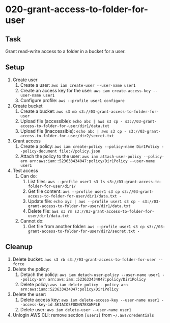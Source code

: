 # 020-grant-access-to-folder-for-user

## Task
Grant read-write access to a folder in a bucket for a user.

## Setup
1. Create user
	1. Create a user: `aws iam create-user --user-name user1`
	2. Create an access key for the user: `aws iam create-access-key --user-name user1`
	3. Configure profile: `aws --profile user1 configure`
2. Create bucket
	1. Create a bucket: `aws s3 mb s3://03-grant-access-to-folder-for-user`
	2. Upload file (accessible): `echo abc | aws s3 cp - s3://03-grant-access-to-folder-for-user/dir1/data.txt`
	3. Upload file (inaccessible): `echo abc | aws s3 cp - s3://03-grant-access-to-folder-for-user/dir2/secret.txt`
3. Grant access
	1. Create a policy: `aws iam create-policy --policy-name Dir1Policy --policy-document file://policy.json`
	2. Attach the policy to the user: `aws iam attach-user-policy --policy-arn arn:aws:iam::523633434047:policy/Dir1Policy --user-name user1`
3. Test access
	1. Can do:
		1. List files: `aws --profile user1 s3 ls s3://03-grant-access-to-folder-for-user/dir1/`
		2. Get file content: `aws --profile user1 s3 cp s3://03-grant-access-to-folder-for-user/dir1/data.txt -`
		2. Update file: `echo xyz | aws --profile user1 s3 cp - s3://03-grant-access-to-folder-for-user/dir1/data.txt`
		3. Delete file: `aws s3 rm s3://03-grant-access-to-folder-for-user/dir1/data.txt`
	2. Cannot do:
		1. Get file from another folder: `aws --profile user1 s3 cp s3://03-grant-access-to-folder-for-user/dir2/secret.txt -`

## Cleanup
1. Delete bucket: `aws s3 rb s3://03-grant-access-to-folder-for-user --force`
2. Delete the policy:
	1. Detach the policy: `aws iam detach-user-policy --user-name user1 --policy-arn arn:aws:iam::523633434047:policy/Dir1Policy`
	2. Delete policy: `aws iam delete-policy --policy-arn arn:aws:iam::523633434047:policy/Dir1Policy`
3. Delete the user:
	1. Delete access key: `aws iam delete-access-key --user-name user1 --access-key-id AKIAIOSFODNN7EXAMPLE`
	2. Delete user: `aws iam delete-user --user-name user1`
4. Unlogin AWS CLI: remove section `[user1]` from `~/.aws/credentials`
